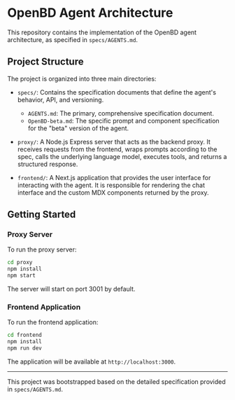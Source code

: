 # OpenBD Agent Architecture

This repository contains the implementation of the OpenBD agent architecture, as specified in `specs/AGENTS.md`.

## Project Structure

The project is organized into three main directories:

-   `specs/`: Contains the specification documents that define the agent's behavior, API, and versioning.
    -   `AGENTS.md`: The primary, comprehensive specification document.
    -   `OpenBD-beta.md`: The specific prompt and component specification for the "beta" version of the agent.

-   `proxy/`: A Node.js Express server that acts as the backend proxy. It receives requests from the frontend, wraps prompts according to the spec, calls the underlying language model, executes tools, and returns a structured response.

-   `frontend/`: A Next.js application that provides the user interface for interacting with the agent. It is responsible for rendering the chat interface and the custom MDX components returned by the proxy.

## Getting Started

### Proxy Server

To run the proxy server:

```bash
cd proxy
npm install
npm start
```

The server will start on port 3001 by default.

### Frontend Application

To run the frontend application:

```bash
cd frontend
npm install
npm run dev
```

The application will be available at `http://localhost:3000`.

---

This project was bootstrapped based on the detailed specification provided in `specs/AGENTS.md`.